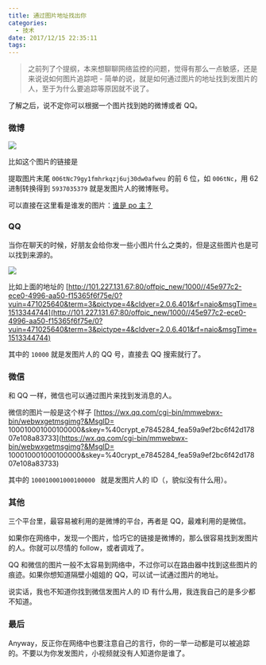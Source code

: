 ```yaml
---
title: 通过图片地址找出你
categories:
  - 技术
date: 2017/12/15 22:35:11
tags:
---
```


> 之前列了个提纲，本来想聊聊网络监控的问题，觉得有那么一点敏感，还是来说说如何图片追踪吧 - 简单的说，就是如何通过图片的地址找到发图片的人，至于为什么要追踪等原因就不说了。

了解之后，说不定你可以根据一个图片找到她的微博或者 QQ。

### 微博

![](http://pics.naaln.com/blog/2019-01-14-031905.jpg-basicBlog)

比如这个图片的链接是 [](http://pics.naaln.com/blog/2019-01-14-031905.jpg-basicBlog)

提取图片末尾 `006tNc79gy1fmhrkqzj6uj30dw0afweu` 的前 6 位，如 `006tNc`，用 62 进制转换得到 `5937035379` 就是发图片人的微博账号。

可以直接在这里看是谁发的图片：[谁是 po 主？](http://applehater.cn/who-weibo.html)

### QQ

当你在聊天的时候，好朋友会给你发一些小图片什么之类的，但是这些图片也是可以找到来源的。

![](http://101.227.131.67:80/offpic_new/1000//45e977c2-ece0-4996-aa50-f15365f6f75e/0?vuin=471025640&term=3&pictype=4&cldver=2.0.6.401&rf=naio&msgTime=1513344744)

比如上面的地址的 [http://101.227.131.67:80/offpic_new/1000//45e977c2-ece0-4996-aa50-f15365f6f75e/0?vuin=471025640&term=3&pictype=4&cldver=2.0.6.401&rf=naio&msgTime=1513344744](http://101.227.131.67:80/offpic_new/1000//45e977c2-ece0-4996-aa50-f15365f6f75e/0?vuin=471025640&term=3&pictype=4&cldver=2.0.6.401&rf=naio&msgTime=1513344744)

其中的 `10000` 就是发图片人的 QQ 号，直接去 QQ 搜索就行了。

### 微信

和 QQ 一样，微信也可以通过图片来找到发消息的人。

微信的图片一般是这个样子 [https://wx.qq.com/cgi-bin/mmwebwx-bin/webwxgetmsgimg?&MsgID= 100010001000100000&skey=%40crypt_e7845284_fea59a9ef2bc6f42d17807e108a83733](https://wx.qq.com/cgi-bin/mmwebwx-bin/webwxgetmsgimg?&MsgID= 100010001000100000&skey=%40crypt_e7845284_fea59a9ef2bc6f42d17807e108a83733)

其中的 `100010001000100000 ` 就是发图片人的 ID（，貌似没有什么用）。

### 其他

三个平台里，最容易被利用的是微博的平台，再者是 QQ，最难利用的是微信。

如果你在网络中，发现一个图片，恰巧它的链接是微博的，那么很容易找到发图片的人。你就可以尽情的 follow，或者调戏了。

QQ 和微信的图片一般不太容易到网络中，不过你可以在路由器中找到这些图片的痕迹。如果你想知道隔壁小姐姐的 QQ，可以试一试通过图片的地址。

说实话，我也不知道你找到微信发图片人的 ID 有什么用，我连我自己的是多少都不知道。

### 最后

Anyway，反正你在网络中也要注意自己的言行，你的一举一动都是可以被追踪的。不要以为你发发图片，小视频就没有人知道你是谁了。
